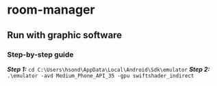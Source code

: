 # room-manager
## Run with graphic software
### Step-by-step guide
***Step 1:***
`cd C:\Users\hsond\AppData\Local\Android\Sdk\emulator`
***Step 2:***
`.\emulator -avd Medium_Phone_API_35 -gpu swiftshader_indirect`
